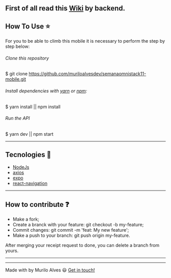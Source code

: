 ## First of all read this [Wiki](https://github.com/muriloalvesdev/semanaomnistack11-backend/wiki) by backend.


## How To Use :star:

For you to be able to climb this mobile it is necessary to perform the step by step below:

###### Clone this repository
$ git clone https://github.com/muriloalvesdev/semanaomnistack11-mobile.git

###### Install dependencies with [yarn](https://classic.yarnpkg.com/pt-BR/docs/install/#mac-stable) or [npm](https://www.npmjs.com/):

$ yarn install || npm install

###### Run the API
$ yarn dev || npm start

______________________________________________________________________________________________________________________________


## Tecnologies :rocket:

- [NodeJs](https://nodejs.org/en/)
- [axios](https://www.npmjs.com/package/axios)
- [expo](https://www.npmjs.com/package/expo)
- [react-navigation](https://www.npmjs.com/package/react-navigation)

______________________________________________________________________________________________________________________________

## How to contribute :question:

- Make a fork;
- Create a branck with your feature: git checkout -b my-feature;
- Commit changes: git commit -m 'feat: My new feature';
- Make a push to your branch: git push origin my-feature.

After merging your receipt request to done, you can delete a branch from yours.

______________________________________________________________________________________________________________________________
______________________________________________________________________________________________________________________________

Made with by Murilo Alves :smiley: [Get in touch!](https://www.linkedin.com/in/murilo-alves-66039a150/)
